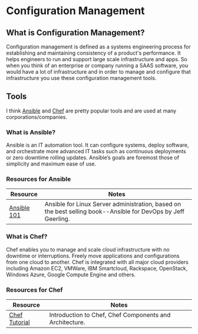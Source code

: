 # Configuration Management

## What is Configuration Management?

Configuration management is defined as a systems engineering process for establishing and maintaining consistency of a product's performance. It helps engineers to run and support large scale infrastructure and apps. So when you think of an enterprise or company running a SAAS software, you would have a lot of infrastructure and in order to manage and configure that infrastructure you use these configuration management tools.

## Tools

I think [Ansible](https://www.ansible.com/) and [Chef](https://www.chef.io/) are pretty popular tools and are used at many corporations/companies.

### What is Ansible?

Ansible is an IT automation tool. It can configure systems, deploy software, and orchestrate more advanced IT tasks such as continuous deployments or zero downtime rolling updates. Ansible’s goals are foremost those of simplicity and maximum ease of use.

### Resources for Ansible

| Resource | Notes |
| --- | ----------- |
| [Ansible 101](https://www.youtube.com/playlist?app=desktop&list=PL2_OBreMn7FqZkvMYt6ATmgC0KAGGJNAN) | Ansible for Linux Server administration, based on the best selling book--Ansible for DevOps by Jeff Geerling. |

### What is Chef?

Chef enables you to manage and scale cloud infrastructure with no downtime or interruptions. Freely move applications and configurations from one cloud to another. Chef is integrated with all major cloud providers including Amazon EC2, VMWare, IBM Smartcloud, Rackspace, OpenStack, Windows Azure, Google Compute Engine and others.


### Resources for Chef
| Resource | Notes |
| --- | ----------- |
| [Chef Tutorial](https://www.youtube.com/watch?v=04oITjdLtho) | Introduction to Chef, Chef Components and Architecture. |